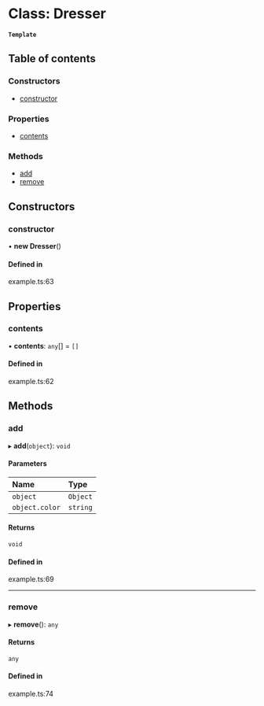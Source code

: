 # Class: Dresser

**`Template`**

## Table of contents

### Constructors

- [constructor](../wiki/Dresser#constructor)

### Properties

- [contents](../wiki/Dresser#contents)

### Methods

- [add](../wiki/Dresser#add)
- [remove](../wiki/Dresser#remove)

## Constructors

### constructor

• **new Dresser**()

#### Defined in

example.ts:63

## Properties

### contents

• **contents**: `any`[] = `[]`

#### Defined in

example.ts:62

## Methods

### add

▸ **add**(`object`): `void`

#### Parameters

| Name | Type |
| :------ | :------ |
| `object` | `Object` |
| `object.color` | `string` |

#### Returns

`void`

#### Defined in

example.ts:69

___

### remove

▸ **remove**(): `any`

#### Returns

`any`

#### Defined in

example.ts:74
